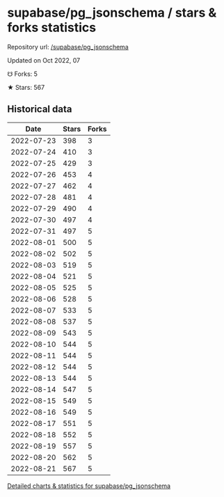 # supabase/pg_jsonschema / stars & forks statistics

Repository url: [/supabase/pg_jsonschema](https://github.com/supabase/pg_jsonschema)

Updated on Oct 2022, 07

☋ Forks: 5

★ Stars: 567

## Historical data
| Date | Stars | Forks |
|------|-------|-------|
| 2022-07-23 | 398 | 3 | 
| 2022-07-24 | 410 | 3 | 
| 2022-07-25 | 429 | 3 | 
| 2022-07-26 | 453 | 4 | 
| 2022-07-27 | 462 | 4 | 
| 2022-07-28 | 481 | 4 | 
| 2022-07-29 | 490 | 4 | 
| 2022-07-30 | 497 | 4 | 
| 2022-07-31 | 497 | 5 | 
| 2022-08-01 | 500 | 5 | 
| 2022-08-02 | 502 | 5 | 
| 2022-08-03 | 519 | 5 | 
| 2022-08-04 | 521 | 5 | 
| 2022-08-05 | 525 | 5 | 
| 2022-08-06 | 528 | 5 | 
| 2022-08-07 | 533 | 5 | 
| 2022-08-08 | 537 | 5 | 
| 2022-08-09 | 543 | 5 | 
| 2022-08-10 | 544 | 5 | 
| 2022-08-11 | 544 | 5 | 
| 2022-08-12 | 544 | 5 | 
| 2022-08-13 | 544 | 5 | 
| 2022-08-14 | 547 | 5 | 
| 2022-08-15 | 549 | 5 | 
| 2022-08-16 | 549 | 5 | 
| 2022-08-17 | 551 | 5 | 
| 2022-08-18 | 552 | 5 | 
| 2022-08-19 | 557 | 5 | 
| 2022-08-20 | 562 | 5 | 
| 2022-08-21 | 567 | 5 | 


[Detailed charts & statistics for supabase/pg_jsonschema](https://reviewgithub.com/rep/supabase/pg_jsonschema)
